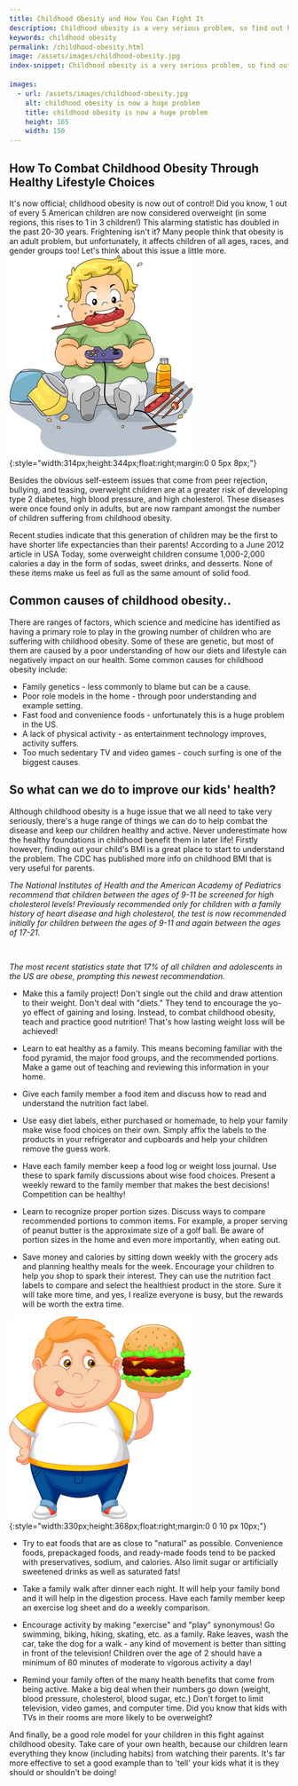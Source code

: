 ```yaml
---
title: Childhood Obesity and How You Can Fight It
description: Childhood obesity is a very serious problem, so find out how to fight it and help your children lose weight and stay healthy! Small changes can give huge benefits.
keywords: childhood obesity
permalink: /childhood-obesity.html
image: /assets/images/childhood-obesity.jpg
index-snippet: Childhood obesity is a very serious problem, so find out how to fight it and help your children lose weight and stay healthy! Small changes can give huge benefits.

images:
  - url: /assets/images/childhood-obesity.jpg
    alt: childhood obesity is now a huge problem
    title: childhood obesity is now a huge problem
    height: 165
    width: 150
---
```


## How To Combat Childhood Obesity Through Healthy Lifestyle Choices
It's now official; childhood obesity is now out of control! Did you know, 1 out of every 5 American children are now considered overweight (in some regions, this rises to 1 in 3 children!) This alarming statistic has doubled in the past 20-30 years. Frightening isn't it? Many people think that obesity is an adult problem, but unfortunately, it affects children of all ages, races, and gender groups too! Let's think about this issue a little more.
![childhood obesity is now a huge problem](/assets/images/childhood-obesity.jpg){:style="width:314px;height:344px;float:right;margin:0 0 5px 8px;"}

Besides the obvious self-esteem issues that come from peer rejection, bullying, and teasing, overweight children are at a greater risk of developing type 2 diabetes, high blood pressure, and high cholesterol. These diseases were once found only in adults, but are now rampant amongst the number of children suffering from childhood obesity.

Recent studies indicate that this generation of children may be the first to have shorter life expectancies than their parents! According to a June 2012 article in USA Today, some overweight children consume 1,000-2,000 calories a day in the form of sodas, sweet drinks, and desserts. None of these items make us feel as full as the same amount of solid food.

## Common causes of childhood obesity..
There are ranges of factors, which science and medicine has identified as having a primary role to play in the growing number of children who are suffering with childhood obesity. Some of these are genetic, but most of them are caused by a poor understanding of how our diets and lifestyle can negatively impact on our health. Some common causes for childhood obesity include:

* Family genetics - less commonly to blame but can be a cause.
* Poor role models in the home - through poor understanding and example setting.
* Fast food and convenience foods - unfortunately this is a huge problem in the US.
* A lack of physical activity - as entertainment technology improves, activity suffers.
* Too much sedentary TV and video games - couch surfing is one of the biggest causes.

## So what can we do to improve our kids' health?
Although childhood obesity is a huge issue that we all need to take very seriously, there's a huge range of things we can do to help combat the disease and keep our children healthy and active. Never underestimate how the healthy foundations in childhood benefit them in later life! Firstly however, finding out your child's BMI is a great place to start to understand the problem. The CDC has published more info on childhood BMI that is very useful for parents.

<div class="ReminderBox">
	<cite>
	<p>
	The National Institutes of Health and the American Academy of Pediatrics recommend that children between the ages of 9-11 be screened for high cholesterol levels! Previously recommended only for children with a family history of heart disease and high cholesterol, the test is now recommended initially for children between the ages of 9-11 and again between the ages of 17-21.</p><br>
	<p>The most recent statistics state that 17% of all children and adolescents in the US are obese, prompting this newest recommendation.</p></cite>
</div>

* Make this a family project! Don't single out the child and draw attention to their weight. Don't deal with "diets." They tend to encourage the yo-yo effect of gaining and losing. Instead, to combat childhood obesity, teach and practice good nutrition! That's how lasting weight loss will be achieved!

* Learn to eat healthy as a family. This means becoming familiar with the food pyramid, the major food groups, and the recommended portions. Make a game out of teaching and reviewing this information in your home.

* Give each family member a food item and discuss how to read and understand the nutrition fact label.

* Use easy diet labels, either purchased or homemade, to help your family make wise food choices on their own. Simply affix the labels to the products in your refrigerator and cupboards and help your children remove the guess work.

* Have each family member keep a food log or weight loss journal. Use these to spark family discussions about wise food choices. Present a weekly reward to the family member that makes the best decisions! Competition can be healthy! 

* Learn to recognize proper portion sizes. Discuss ways to compare recommended portions to common items. For example, a proper serving of peanut butter is the approximate size of a golf ball. Be aware of portion sizes in the home and even more importantly, when eating out.

* Save money and calories by sitting down weekly with the grocery ads and planning healthy meals for the week. Encourage your children to help you shop to spark their interest. They can use the nutrition fact labels to compare and select the healthiest product in the store. Sure it will take more time, and yes, I realize everyone is busy, but the rewards will be worth the extra time.

![you can prevent childhood obesity](/assets/images/prevent-childhood-obesity.jpg){:style="width:330px;height:368px;float:right;margin:0 0 10 px 10px;"}

* Try to eat foods that are as close to "natural" as possible. Convenience foods, prepackaged foods, and ready-made foods tend to be packed with preservatives, sodium, and calories. Also limit sugar or artificially sweetened drinks as well as saturated fats!

* Take a family walk after dinner each night. It will help your family bond and it will help in the digestion process. Have each family member keep an exercise log sheet and do a weekly comparison. 

* Encourage activity by making "exercise" and "play" synonymous! Go swimming, biking, hiking, skating, etc. as a family. Rake leaves, wash the car, take the dog for a walk - any kind of movement is better than sitting in front of the television! Children over the age of 2 should have a minimum of 60 minutes of moderate to vigorous activity a day!

* Remind your family often of the many health benefits that come from being active. Make a big deal when their numbers go down (weight, blood pressure, cholesterol, blood sugar, etc.) Don't forget to limit television, video games, and computer time. Did you know that kids with TVs in their rooms are more likely to be overweight?

And finally, be a good role model for your children in this fight against childhood obesity. Take care of your own health, because our children learn everything they know (including habits) from watching their parents. It's far more effective to set a good example than to 'tell' your kids what it is they should or shouldn't be doing!